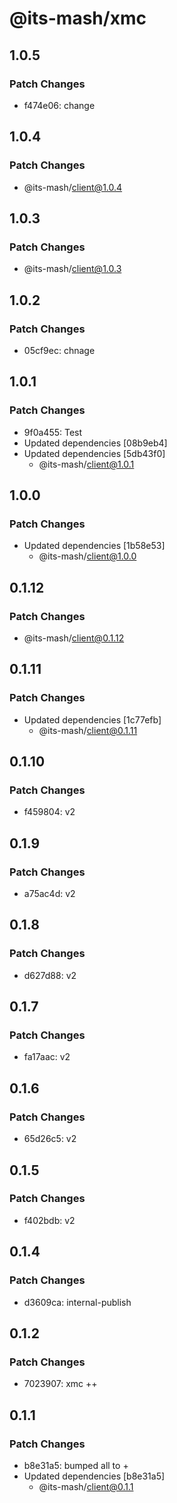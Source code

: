 # @its-mash/xmc

## 1.0.5

### Patch Changes

- f474e06: change

## 1.0.4

### Patch Changes

- @its-mash/client@1.0.4

## 1.0.3

### Patch Changes

- @its-mash/client@1.0.3

## 1.0.2

### Patch Changes

- 05cf9ec: chnage

## 1.0.1

### Patch Changes

- 9f0a455: Test
- Updated dependencies [08b9eb4]
- Updated dependencies [5db43f0]
  - @its-mash/client@1.0.1

## 1.0.0

### Patch Changes

- Updated dependencies [1b58e53]
  - @its-mash/client@1.0.0

## 0.1.12

### Patch Changes

- @its-mash/client@0.1.12

## 0.1.11

### Patch Changes

- Updated dependencies [1c77efb]
  - @its-mash/client@0.1.11

## 0.1.10

### Patch Changes

- f459804: v2

## 0.1.9

### Patch Changes

- a75ac4d: v2

## 0.1.8

### Patch Changes

- d627d88: v2

## 0.1.7

### Patch Changes

- fa17aac: v2

## 0.1.6

### Patch Changes

- 65d26c5: v2

## 0.1.5

### Patch Changes

- f402bdb: v2

## 0.1.4

### Patch Changes

- d3609ca: internal-publish

## 0.1.2

### Patch Changes

- 7023907: xmc ++

## 0.1.1

### Patch Changes

- b8e31a5: bumped all to +
- Updated dependencies [b8e31a5]
  - @its-mash/client@0.1.1
